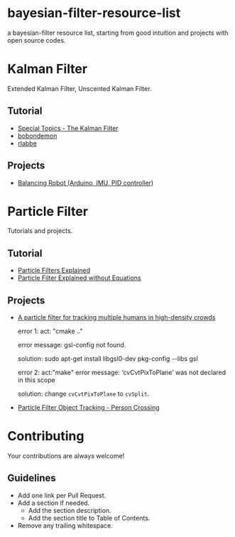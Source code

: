 # bayesian-filter-resource-list
a bayesian-filter resource list, starting from good intuition and projects with open source codes.

# Kalman Filter
Extended Kalman Filter, Unscented Kalman Filter.

## Tutorial 
* [Special Topics - The Kalman Filter](https://www.youtube.com/watch?v=CaCcOwJPytQ)
* [bobondemon](https://bobondemon.github.io/2017/05/10/Bayes-Filter-for-Localization/)
* [rlabbe](https://github.com/rlabbe/Kalman-and-Bayesian-Filters-in-Python)

## Projects 
* [Balancing Robot (Arduino, IMU, PID controller)](https://barrettsprojects.wordpress.com/2014/03/11/balancing-robot-arduino/)




# Particle Filter
Tutorials and projects.
## Tutorial 
* [Particle Filters Explained](https://www.youtube.com/watch?v=sz7cJuMgKFg)
* [Particle Filter Explained without Equations](https://www.youtube.com/watch?v=aUkBa1zMKv4&t=93s)
## Projects 

* [A particle filter for tracking multiple humans in high-density crowds](https://github.com/NewProggie/Particle-Filter)

  error 1:
  act: "cmake .."

  error message: gsl-config not found.

  solution:
  sudo apt-get install libgsl0-dev
  pkg-config --libs gsl 


  error 2:
  act:"make"
  error message: ‘cvCvtPixToPlane’ was not declared in this scope

  solution:
  change `cvCvtPixToPlane` to `cvSplit`.

* [Particle Filter Object Tracking - Person Crossing](https://www.youtube.com/watch?v=B4ianyQTnCE)

# Contributing

Your contributions are always welcome!

## Guidelines

* Add one link per Pull Request.
* Add a section if needed.
    * Add the section description.
    * Add the section title to Table of Contents.
* Remove any trailing whitespace.

